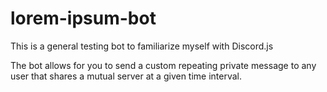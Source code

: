 # lorem-ipsum-bot

This is a general testing bot to familiarize myself with Discord.js

The bot allows for you to send a custom repeating private message to any user that shares a mutual server at a given time interval.
